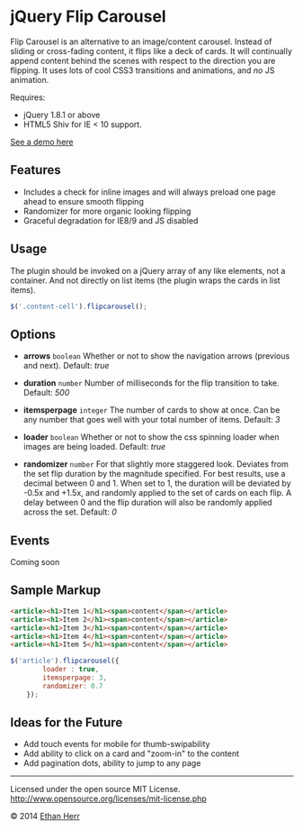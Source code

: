 jQuery Flip Carousel
====================

Flip Carousel is an alternative to an image/content carousel. Instead of sliding or cross-fading content, it flips like a deck of cards. It will continually append content behind the scenes with respect to the direction you are flipping. It uses lots of cool CSS3 transitions and animations, and *no* JS animation.

Requires:
- jQuery 1.8.1 or above
- HTML5 Shiv for IE < 10 support.

[See a demo here](http://herrmedia.com/projects/flip/)

Features
--------
- Includes a check for inline images and will always preload one page ahead to ensure smooth flipping
- Randomizer for more organic looking flipping
- Graceful degradation for IE8/9 and JS disabled


Usage
-----
The plugin should be invoked on a jQuery array of any like elements, not a container. And not directly on list items (the plugin wraps the cards in list items).

```javascript
$('.content-cell').flipcarousel();
```

Options
-------

- **arrows**  ```boolean```
Whether or not to show the navigation arrows (previous and next).
Default: *true*

- **duration** ```number```
Number of milliseconds for the flip transition to take. 
Default: *500*

- **itemsperpage**  ```integer```
The number of cards to show at once. Can be any number that goes well with your total number of items.
Default: *3*

- **loader** ```boolean```
Whether or not to show the css spinning loader when images are being loaded. 
Default: *true*

- **randomizer** ```number```
For that slightly more staggered look. Deviates from the set flip duration by the magnitude specified. For best results, use a decimal between 0 and 1. When set to 1, the duration will be deviated by -0.5x and +1.5x, and randomly applied to the set of cards on each flip. A delay between 0 and the flip duration will also be randomly applied across the set.
Default: *0*


Events
------
Coming soon


Sample Markup
-------------

```html
<article><h1>Item 1</h1><span>content</span></article>
<article><h1>Item 2</h1><span>content</span></article>
<article><h1>Item 3</h1><span>content</span></article>
<article><h1>Item 4</h1><span>content</span></article>
<article><h1>Item 5</h1><span>content</span></article>
```

```javascript
$('article').flipcarousel({
		loader : true,
		itemsperpage: 3,
		randomizer: 0.7
	});
```

Ideas for the Future
----------
- Add touch events for mobile for thumb-swipability
- Add ability to click on a card and "zoom-in" to the content
- Add pagination dots, ability to jump to any page



- - -
Licensed under the open source MIT License.
http://www.opensource.org/licenses/mit-license.php

&copy; 2014 [Ethan Herr](http://www.herrmedia.com)
